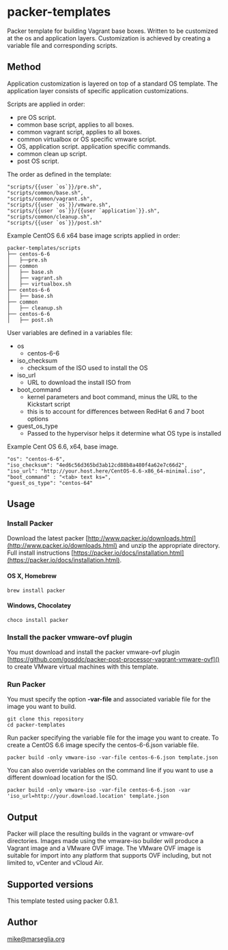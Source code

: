 # packer-templates

Packer template for building Vagrant base boxes.  Written to be customized at
the os and application layers.  Customization is achieved by creating a variable
file and corresponding scripts.

## Method

Application customization is layered on top of a standard OS template. The
application layer consists of specific application customizations.

Scripts are applied in order:

* pre OS script.
* common base script, applies to all boxes.
* common vagrant script, applies to all boxes.
* common virtualbox or OS specific vmware script.
* OS, application script. application specific commands.
* common clean up script.
* post OS script.

The order as defined in the template:

```
"scripts/{{user `os`}}/pre.sh",
"scripts/common/base.sh",
"scripts/common/vagrant.sh",
"scripts/{{user `os`}}/vmware.sh",
"scripts/{{user `os`}}/{{user `application`}}.sh",
"scripts/common/cleanup.sh",
"scripts/{{user `os`}}/post.sh"
```

Example CentOS 6.6 x64 base image scripts applied in order:

```
packer-templates/scripts
├── centos-6-6
│   ├──pre.sh
├── common
│   ├── base.sh
│   ├── vagrant.sh
│   ├── virtualbox.sh
├── centos-6-6
│   ├── base.sh
├── common
│   ├── cleanup.sh
├── centos-6-6
│   ├── post.sh
```

User variables are defined in a variables file:

* os
	* centos-6-6
* iso_checksum
	* checksum of the ISO used to install the OS
* iso_url
	* URL to download the install ISO from  
* boot_command
	* kernel parameters and boot command, minus the URL to the Kickstart script
	* this is to account for differences between RedHat 6 and 7 boot options
* guest_os_type
	* Passed to the hypervisor helps it determine what OS type is installed

Example Cent OS 6.6, x64, base image.

```
"os": "centos-6-6",
"iso_checksum": "4ed6c56d365bd3ab12cd88b8a480f4a62e7c66d2",
"iso_url": "http://your.host.here/CentOS-6.6-x86_64-minimal.iso",
"boot_command" : "<tab> text ks=",
"guest_os_type": "centos-64"
```

## Usage

### Install Packer

Download the latest packer
[http://www.packer.io/downloads.html](http://www.packer.io/downloads.html) and
unzip the appropriate directory.  Full install instructions
[https://packer.io/docs/installation.html](https://packer.io/docs/installation.html).

#### OS X, Homebrew

```
brew install packer
```

#### Windows, Chocolatey
```
choco install packer
```

### Install the packer vmware-ovf plugin

You must download and install the packer vmware-ovf plugin
[https://github.com/gosddc/packer-post-processor-vagrant-vmware-ovf]() to create
VMware virtual machines with this template.


### Run Packer

You must specify the option **-var-file** and associated variable file for the
image you want to build.

```
git clone this repository
cd packer-templates
```

Run packer specifying the variable file for the image you want to create.  To
create a CentOS 6.6 image specify the centos-6-6.json variable file.

```
packer build -only vmware-iso -var-file centos-6-6.json template.json
```

You can also override variables on the command line if you want to use a
different download location for the ISO.

```
packer build -only vmware-iso -var-file centos-6-6.json -var 'iso_url=http://your.download.location' template.json
```

## Output
Packer will place the resulting builds in the vagrant or vmware-ovf directories.
Images made using the vmware-iso builder will produce a Vagrant image and a
VMware OVF image.  The VMware OVF image is suitable for import into any platform
that supports OVF including, but not limited to, vCenter and vCloud Air.

## Supported versions

This template tested using packer 0.8.1.

## Author

mike@marseglia.org
